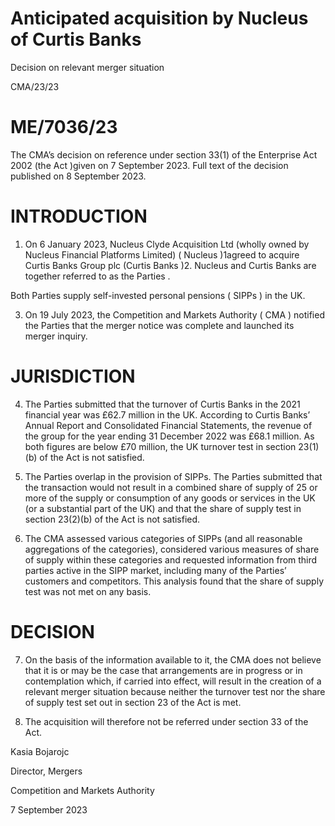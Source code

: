 # Anticipated acquisition by Nucleus of Curtis Banks

Decision on relevant merger situation

CMA/23/23

# ME/7036/23

The CMA’s decision on reference under section 33(1) of the Enterprise Act 2002 (the Act )given on 7 September 2023. Full text of the decision published on 8 September 2023.

# INTRODUCTION

1. On 6 January 2023, Nucleus Clyde Acquisition Ltd (wholly owned by Nucleus Financial Platforms Limited) ( Nucleus )1agreed to acquire Curtis Banks Group plc (Curtis Banks )2. Nucleus and Curtis Banks are together referred to as the Parties .

Both Parties supply self-invested personal pensions ( SIPPs ) in the UK.

3. On 19 July 2023, the Competition and Markets Authority ( CMA ) notified the Parties that the merger notice was complete and launched its merger inquiry.

# JURISDICTION

4. The Parties submitted that the turnover of Curtis Banks in the 2021 financial year was £62.7 million in the UK. According to Curtis Banks’ Annual Report and Consolidated Financial Statements, the revenue of the group for the year ending 31 December 2022 was £68.1 million. As both figures are below £70 million, the UK turnover test in section 23(1)(b) of the Act is not satisfied.

5. The Parties overlap in the provision of SIPPs. The Parties submitted that the transaction would not result in a combined share of supply of $25%$ or more of the supply or consumption of any goods or services in the UK (or a substantial part of the UK) and that the share of supply test in section 23(2)(b) of the Act is not satisfied.

6. The CMA assessed various categories of SIPPs (and all reasonable aggregations of the categories), considered various measures of share of supply within these categories and requested information from third parties active in the SIPP market, including many of the Parties’ customers and competitors. This analysis found that the share of supply test was not met on any basis.


# DECISION

7. On the basis of the information available to it, the CMA does not believe that it is or may be the case that arrangements are in progress or in contemplation which, if carried into effect, will result in the creation of a relevant merger situation because neither the turnover test nor the share of supply test set out in section 23 of the Act is met.

8. The acquisition will therefore not be referred under section 33 of the Act.


Kasia Bojarojc

Director, Mergers

Competition and Markets Authority

7 September 2023